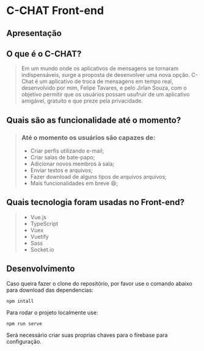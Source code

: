 # C-CHAT Front-end

## Apresentação



## O que é o C-CHAT?
> Em um mundo onde os aplicativos de mensagens se tornaram indispensáveis, surge a proposta de desenvolver uma nova opção. C-Chat é um aplicativo de troca de mensagens em tempo real, desenvolvido por mim, Felipe Tavares, e pelo Jirlan Souza, com o objetivo permitir que os usuários possam usufruir de um aplicativo amigável, gratuito e que preze pela privacidade.

## Quais são as funcionalidade até o momento?

> ### Até o momento os usuários são capazes de:
>  - Criar perfis utilizando e-mail;
>  - Criar salas de bate-papo;
>  - Adicionar novos membros à sala;
>  - Enviar textos e arquivos;
>  - Fazer download de alguns tipos de arquivos arquivos;
>  - Mais funcionalidades em breve 😄;

## Quais tecnologia foram usadas no Front-end?
>  - Vue.js
>  - TypeScript
>  - Vuex
>  - Vuetify
>  - Sass
>  - Socket.io

## Desenvolvimento 
Caso queira fazer o clone do repositório, por favor use o comando abaixo para download das dependencias:
```
npm intall
```

Para rodar o projeto localmente use:
```
npm run serve
```

Será necessário criar suas proprias chaves para o firebase para configuração.
